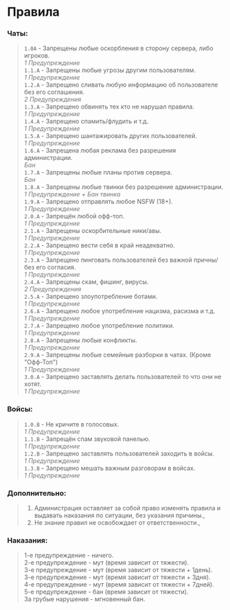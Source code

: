 # Правила
### Чаты:
> `1.0A` - Запрещены любые оскорбления в сторону сервера, либо игроков.<br>
> *<span style="color: #777">1 Предупреждение</span>*<br>
> `1.1.A` - Запрещены любые угрозы другим пользователям.<br>
> *<span style="color: #777">1 Предупреждение</span>*<br>
> `1.2.A` - Запрещено сливать любую информацию об пользователе без его соглашения.<br>
> *<span style="color: #777">2 Предупреждения</span>*<br>
> `1.3.A` - Запрещено обвинять тех кто не нарушал правила.<br>
> *<span style="color: #777">1 Предупреждение</span>*<br>
> `1.4.A` - Запрещено спамить/флудить и т.д.<br>
> *<span style="color: #777">1 Предупреждение</span>*<br>
> `1.5.A` - Запрещено шантажировать других пользователей.<br>
> *<span style="color: #777">1 Предупреждение</span>*<br>
> `1.6.A` - Запрещена любая реклама без разрешения администрации.<br>
> *<span style="color: #777">Бан</span>*<br>
> `1.7.A` - Запрещены любые планы против сервера.<br>
> *<span style="color: #777">Бан</span>*<br>
> `1.8.A` - Запрещены любые твинки без разрешение администрации.<br>
> *<span style="color: #777">1 Предупреждение + Бан твинка</span>*<br>
> `1.9.A` - Запрещено отправлять любое NSFW (18+).<br>
> *<span style="color: #777">1 Предупреждение</span>*<br>
> `2.0.A` - Запрещён любой офф-топ.<br>
> *<span style="color: #777">1 Предупреждение</span>*<br>
> `2.1.A` - Запрещены оскорбительные ники/авы.<br>
> *<span style="color: #777">1 Предупреждение</span>*<br>
> `2.2.A` - Запрещено вести себя в край неадекватно.<br>
> *<span style="color: #777">1 Предупреждение</span>*<br>
> `2.3.A` - Запрещено пинговать пользователей без важной причны/без его согласия.<br>
> *<span style="color: #777">1 Предупреждение</span>*<br>
> `2.4.A` - Запрещены скам, фишинг, вирусы.<br>
> *<span style="color: #777">2 Предупреждения</span>*<br>
> `2.5.A` - Запрещено злоупотребление ботами.<br>
> *<span style="color: #777">1 Предупреждение</span>*<br>
> `2.6.A` - Запрещено любое употребление нацизма, расизма и т.д.<br>
> *<span style="color: #777">1 Предупреждение</span>*<br>
> `2.7.A` - Запрещено любое употребление политики.<br>
> *<span style="color: #777">1 Предупреждение</span>*<br>
> `2.8.A` - Запрещены любые конфликты.<br>
> *<span style="color: #777">1 Предупреждение</span>*<br>
> `2.9.A` - Запрещены любые семейные разборки в чатах. (Кроме "Офф-Топ")<br>
> *<span style="color: #777">1 Предупреждение</span>*<br>
> `3.0.A` - Запрещено заставлять делать пользователей то что они не хотят.<br>
> *<span style="color: #777">1 Предупреждение</span>*<br>

### Войсы:
> `1.0.B` - Не кричите в голосовых.<br>
> *<span style="color: #777">1 Предупреждение</span>*<br>
> `1.1.B` - Запрещён спам звуковой панелью.<br>
> *<span style="color: #777">1 Предупреждение</span>*<br>
> `1.2.B` - Запрещено заставлять пользователей заходить в войсы.<br>
> *<span style="color: #777">1 Предупреждение</span>*<br>
> `1.3.B` - Запрещено мешать важным разговорам в войсах.<br>
> *<span style="color: #777">1 Предупреждение</span>*<br>

### Дополнительно:
> 1. Администрация оставляет за собой право изменять правила и выдавать наказания по ситуации, без указания причины.,<br>
> 2. Не знание правил не освобождает от ответственности.,<br>
### Наказания:
> 1-е предупреждение - ничего.<br>
> 2-е предупреждение - мут (время зависит от тяжести).<br>
> 3-е предупреждение - мут (время зависит от тяжести + 1день).<br>
> 3-е предупреждение - мут (время зависит от тяжести + 3дня).<br>
> 4-е предупреждение - мут (время зависит от тяжести + 7дней).<br>
> 5-е предупреждение - бан (время зависит от тяжести).<br>
> За грубые нарушения - мгновенный бан.<br>